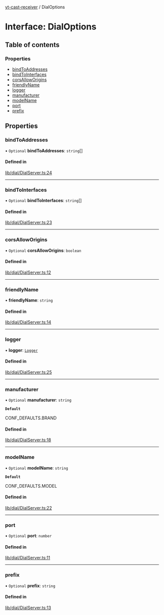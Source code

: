 [yt-cast-receiver](../README.md) / DialOptions

# Interface: DialOptions

## Table of contents

### Properties

- [bindToAddresses](DialOptions.md#bindtoaddresses)
- [bindToInterfaces](DialOptions.md#bindtointerfaces)
- [corsAllowOrigins](DialOptions.md#corsalloworigins)
- [friendlyName](DialOptions.md#friendlyname)
- [logger](DialOptions.md#logger)
- [manufacturer](DialOptions.md#manufacturer)
- [modelName](DialOptions.md#modelname)
- [port](DialOptions.md#port)
- [prefix](DialOptions.md#prefix)

## Properties

### bindToAddresses

• `Optional` **bindToAddresses**: `string`[]

#### Defined in

[lib/dial/DialServer.ts:24](https://github.com/patrickkfkan/yt-cast-receiver/blob/a7c9efd/src/lib/dial/DialServer.ts#L24)

___

### bindToInterfaces

• `Optional` **bindToInterfaces**: `string`[]

#### Defined in

[lib/dial/DialServer.ts:23](https://github.com/patrickkfkan/yt-cast-receiver/blob/a7c9efd/src/lib/dial/DialServer.ts#L23)

___

### corsAllowOrigins

• `Optional` **corsAllowOrigins**: `boolean`

#### Defined in

[lib/dial/DialServer.ts:12](https://github.com/patrickkfkan/yt-cast-receiver/blob/a7c9efd/src/lib/dial/DialServer.ts#L12)

___

### friendlyName

• **friendlyName**: `string`

#### Defined in

[lib/dial/DialServer.ts:14](https://github.com/patrickkfkan/yt-cast-receiver/blob/a7c9efd/src/lib/dial/DialServer.ts#L14)

___

### logger

• **logger**: [`Logger`](Logger.md)

#### Defined in

[lib/dial/DialServer.ts:25](https://github.com/patrickkfkan/yt-cast-receiver/blob/a7c9efd/src/lib/dial/DialServer.ts#L25)

___

### manufacturer

• `Optional` **manufacturer**: `string`

**`Default`**

CONF_DEFAULTS.BRAND

#### Defined in

[lib/dial/DialServer.ts:18](https://github.com/patrickkfkan/yt-cast-receiver/blob/a7c9efd/src/lib/dial/DialServer.ts#L18)

___

### modelName

• `Optional` **modelName**: `string`

**`Default`**

CONF_DEFAULTS.MODEL

#### Defined in

[lib/dial/DialServer.ts:22](https://github.com/patrickkfkan/yt-cast-receiver/blob/a7c9efd/src/lib/dial/DialServer.ts#L22)

___

### port

• `Optional` **port**: `number`

#### Defined in

[lib/dial/DialServer.ts:11](https://github.com/patrickkfkan/yt-cast-receiver/blob/a7c9efd/src/lib/dial/DialServer.ts#L11)

___

### prefix

• `Optional` **prefix**: `string`

#### Defined in

[lib/dial/DialServer.ts:13](https://github.com/patrickkfkan/yt-cast-receiver/blob/a7c9efd/src/lib/dial/DialServer.ts#L13)
